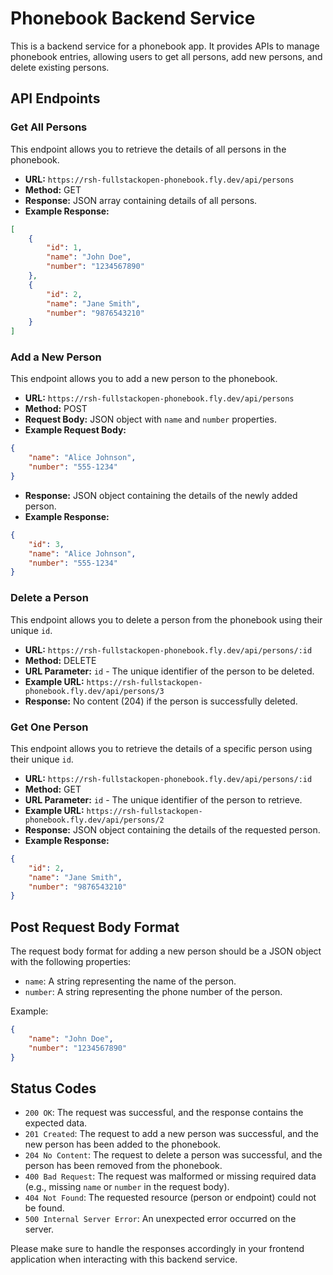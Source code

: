 # Phonebook Backend Service

This is a backend service for a phonebook app. It provides APIs to manage phonebook entries, allowing users to get all persons, add new persons, and delete existing persons.

## API Endpoints

### Get All Persons

This endpoint allows you to retrieve the details of all persons in the phonebook.

- **URL:** `https://rsh-fullstackopen-phonebook.fly.dev/api/persons`
- **Method:** GET
- **Response:** JSON array containing details of all persons.
- **Example Response:**

```json
[
	{
		"id": 1,
		"name": "John Doe",
		"number": "1234567890"
	},
	{
		"id": 2,
		"name": "Jane Smith",
		"number": "9876543210"
	}
]
```

### Add a New Person

This endpoint allows you to add a new person to the phonebook.

- **URL:** `https://rsh-fullstackopen-phonebook.fly.dev/api/persons`
- **Method:** POST
- **Request Body:** JSON object with `name` and `number` properties.
- **Example Request Body:**

```json
{
	"name": "Alice Johnson",
	"number": "555-1234"
}
```

- **Response:** JSON object containing the details of the newly added person.
- **Example Response:**

```json
{
	"id": 3,
	"name": "Alice Johnson",
	"number": "555-1234"
}
```

### Delete a Person

This endpoint allows you to delete a person from the phonebook using their unique `id`.

- **URL:** `https://rsh-fullstackopen-phonebook.fly.dev/api/persons/:id`
- **Method:** DELETE
- **URL Parameter:** `id` - The unique identifier of the person to be deleted.
- **Example URL:** `https://rsh-fullstackopen-phonebook.fly.dev/api/persons/3`
- **Response:** No content (204) if the person is successfully deleted.

### Get One Person

This endpoint allows you to retrieve the details of a specific person using their unique `id`.

- **URL:** `https://rsh-fullstackopen-phonebook.fly.dev/api/persons/:id`
- **Method:** GET
- **URL Parameter:** `id` - The unique identifier of the person to retrieve.
- **Example URL:** `https://rsh-fullstackopen-phonebook.fly.dev/api/persons/2`
- **Response:** JSON object containing the details of the requested person.
- **Example Response:**

```json
{
	"id": 2,
	"name": "Jane Smith",
	"number": "9876543210"
}
```

## Post Request Body Format

The request body format for adding a new person should be a JSON object with the following properties:

- `name`: A string representing the name of the person.
- `number`: A string representing the phone number of the person.

Example:

```json
{
	"name": "John Doe",
	"number": "1234567890"
}
```

## Status Codes

- `200 OK`: The request was successful, and the response contains the expected data.
- `201 Created`: The request to add a new person was successful, and the new person has been added to the phonebook.
- `204 No Content`: The request to delete a person was successful, and the person has been removed from the phonebook.
- `400 Bad Request`: The request was malformed or missing required data (e.g., missing `name` or `number` in the request body).
- `404 Not Found`: The requested resource (person or endpoint) could not be found.
- `500 Internal Server Error`: An unexpected error occurred on the server.

Please make sure to handle the responses accordingly in your frontend application when interacting with this backend service.
